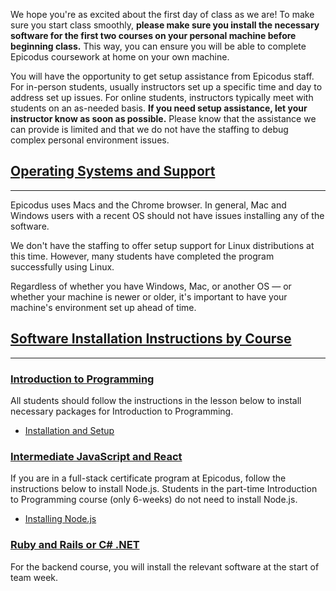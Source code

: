 We hope you're as excited about the first day of class as we are! To make sure you start class smoothly, **please make sure you install the necessary software for the first two courses on your personal machine before beginning class.** This way, you can ensure you will be able to complete Epicodus coursework at home on your own machine.

You will have the opportunity to get setup assistance from Epicodus staff. For in-person students, usually instructors set up a specific time and day to address set up issues. For online students, instructors typically meet with students on an as-needed basis. **If you need setup assistance, let your instructor know as soon as possible.** Please know that the assistance we can provide is limited and that we do not have the staffing to debug complex personal environment issues.

## [Operating Systems and Support](#operating-systems-and-support)

---

Epicodus uses Macs and the Chrome browser. In general, Mac and Windows users with a recent OS should not have issues installing any of the software.

We don't have the staffing to offer setup support for Linux distributions at this time. However, many students have completed the program successfully using Linux.

Regardless of whether you have Windows, Mac, or another OS — or whether your machine is newer or older, it's important to have your machine's environment set up ahead of time.

## [Software Installation Instructions by Course](#software-installation-instructions-by-course)

---

### [Introduction to Programming](#introduction-to-programming)

All students should follow the instructions in the lesson below to install necessary packages for Introduction to Programming.

* [Installation and Setup](https://pre-work.learnhowtoprogram.com/getting-started-with-intro-to-programming/installation-and-setup)

### [Intermediate JavaScript and React](#intermediate-javascript-and-react)

If you are in a full-stack certificate program at Epicodus, follow the instructions below to install Node.js. Students in the part-time Introduction to Programming course (only 6-weeks) do not need to install Node.js.

* [Installing Node.js](https://full-time.learnhowtoprogram.com/intermediate-javascript/setting-up-javascript/installing-nodejs)

### [Ruby and Rails or C# .NET](#ruby-and-rails-or-c-net)

For the backend course, you will install the relevant software at the start of team week.